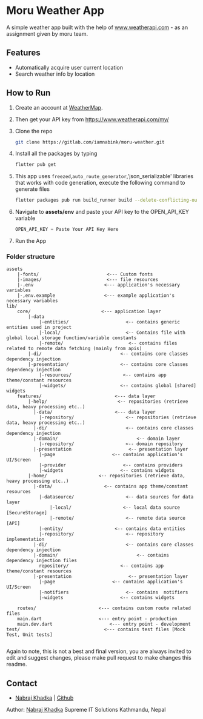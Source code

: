 # Moru Weather App

A simple weather app built with the help of www.weatherapi.com - as an assignment given by moru team.

## Features
- Automatically acquire user current location
- Search weather info by location

## How to Run
1. Create an account at [WeatherMap](http://www.weatherapi.com).

2. Then get your API key from https://www.weatherapi.com/my/

3. Clone the repo
   ```sh
   git clone https://gitlab.com/iamnabink/moru-weather.git
   ```
4. Install all the packages by typing
   ```sh
   flutter pub get
   ```
5. This app uses `freezed`,`auto_route_generator`,'json_serializable' libraries that works with code generation, execute the following command to generate files
   ```sh
   flutter packages pub run build_runner build --delete-conflicting-outputs
   ```

5. Navigate to **assets/env** and paste your API key to the OPEN_API_KEY variable
   ```dart
   OPEN_API_KEY = Paste Your API Key Here
   ```
6. Run the App


### Folder structure

```
assets
    |-fonts/                         <--- Custom fonts
    |-images/                        <--- file resources
    |-.env                          <--- application's necessary variables
    |-,env.example                  <--- example application's necessary variables
lib/
    core/                          <--- application layer
        |-data
            |-entities/                     <-- contains generic entities used in project
            |-local/                        <-- Contains file with global local storage function/variable constants
            |-remote/                        <-- contains files related to remote data fetching (mainly from apis)
        |-di/                             <-- contains core classes dependency injection
        |-presentation/                   <-- contains core classes dependency injection
            |-resources/                   <-- contains app theme/constant resources
            |-widgets/                    <-- contains global [shared] widgets
    features/                           <--- data layer
        |-help/                          <-- repositories (retrieve data, heavy processing etc..)
          |-data/                       <--- data layer
            |-repository/                   <-- repositories (retrieve data, heavy processing etc..)
          |-di/                             <-- contains core classes dependency injection
          |-domain/                             <-- domain layer
            |-repository/                   <-- domain repository
          |-presentation                     <-- presentation layer
            |-page                     <-- contains application's UI/Screen
            |-provider                     <-- contains providers
            |-widgets                     <-- contains widgets
        |-home/                   <-- repositories (retrieve data, heavy processing etc..)
          |-data/                   <-- contains app theme/constant resources
            |-datasource/                   <-- data sources for data layer
                |-local/                   <-- local data source [SecureStorage]
                |-remote/                   <-- remote data source [API]
            |-entity/                   <-- contains data entities
            |-repository/                   <-- repository implementation
          |-di/                             <-- contains core classes dependency injection
          |-domain/                             <-- contains dependency injection files
            repository/                   <-- contains app theme/constant resources
          |-presentation                     <-- presentation layer
            |-page                     <-- contains application's UI/Screen
            |-notifiers                     <-- contains  notifiers
            |-widgets                     <-- contains widgets

    routes/                       <--- contains custom route related files
    main.dart                     <--- entry point - production
    main.dev.dart                     <--- entry point - development
test/                               <--- contains test files [Mock Test, Unit tests]


```

Again to note, this is not a best and final version, you are always invited to edit and suggest changes, please make pull request to make changes this readme.


## Contact
- [Nabraj Khadka](https://www.linkedin.com/in/iamnabink/) | [Github](https://github.com/iamnabink)

Author:
    [Nabraj Khadka](https://www.linkedin.com/in/iamnabink/)
    Supreme IT Solutions Kathmandu, Nepal
